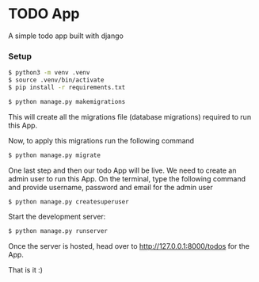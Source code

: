 # TODO App
A simple todo app built with django

### Setup

```bash
$ python3 -m venv .venv
$ source .venv/bin/activate
$ pip install -r requirements.txt
```

```bash
$ python manage.py makemigrations
```

This will create all the migrations file (database migrations) required to run this App.

Now, to apply this migrations run the following command

```bash
$ python manage.py migrate
```

One last step and then our todo App will be live. We need to create an admin user to run this App. On the terminal, type the following command and provide username, password and email for the admin user

```bash
$ python manage.py createsuperuser
```

Start the development server:

```bash
$ python manage.py runserver
```

Once the server is hosted, head over to http://127.0.0.1:8000/todos for the App.

That is it :)
